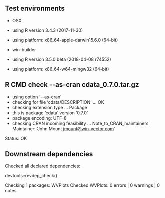 

## Test environments

  * OSX
  * using R version 3.4.3 (2017-11-30)
  * using platform: x86_64-apple-darwin15.6.0 (64-bit)

  * win-builder 
  * using R version 3.5.0 beta (2018-04-08 r74552)
  * using platform: x86_64-w64-mingw32 (64-bit)

## R CMD check --as-cran cdata_0.7.0.tar.gz

  * using option ‘--as-cran’
  * checking for file ‘cdata/DESCRIPTION’ ... OK
  * checking extension type ... Package
  * this is package ‘cdata’ version ‘0.7.0’
  * package encoding: UTF-8
  * checking CRAN incoming feasibility ... Note_to_CRAN_maintainers
  Maintainer: ‘John Mount <jmount@win-vector.com>’


Status: OK

## Downstream dependencies

Checked all declared dependencies:

  devtools::revdep_check()

  Checking 1 packages: WVPlots
  Checked WVPlots: 0 errors | 0 warnings | 0 notes
